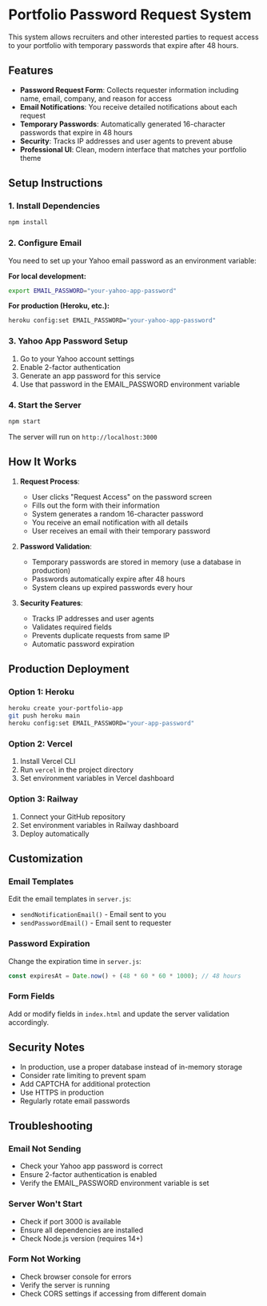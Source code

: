 # Portfolio Password Request System

This system allows recruiters and other interested parties to request access to your portfolio with temporary passwords that expire after 48 hours.

## Features

- **Password Request Form**: Collects requester information including name, email, company, and reason for access
- **Email Notifications**: You receive detailed notifications about each request
- **Temporary Passwords**: Automatically generated 16-character passwords that expire in 48 hours
- **Security**: Tracks IP addresses and user agents to prevent abuse
- **Professional UI**: Clean, modern interface that matches your portfolio theme

## Setup Instructions

### 1. Install Dependencies

```bash
npm install
```

### 2. Configure Email

You need to set up your Yahoo email password as an environment variable:

**For local development:**
```bash
export EMAIL_PASSWORD="your-yahoo-app-password"
```

**For production (Heroku, etc.):**
```bash
heroku config:set EMAIL_PASSWORD="your-yahoo-app-password"
```

### 3. Yahoo App Password Setup

1. Go to your Yahoo account settings
2. Enable 2-factor authentication
3. Generate an app password for this service
4. Use that password in the EMAIL_PASSWORD environment variable

### 4. Start the Server

```bash
npm start
```

The server will run on `http://localhost:3000`

## How It Works

1. **Request Process**:
   - User clicks "Request Access" on the password screen
   - Fills out the form with their information
   - System generates a random 16-character password
   - You receive an email notification with all details
   - User receives an email with their temporary password

2. **Password Validation**:
   - Temporary passwords are stored in memory (use a database in production)
   - Passwords automatically expire after 48 hours
   - System cleans up expired passwords every hour

3. **Security Features**:
   - Tracks IP addresses and user agents
   - Validates required fields
   - Prevents duplicate requests from same IP
   - Automatic password expiration

## Production Deployment

### Option 1: Heroku
```bash
heroku create your-portfolio-app
git push heroku main
heroku config:set EMAIL_PASSWORD="your-app-password"
```

### Option 2: Vercel
1. Install Vercel CLI
2. Run `vercel` in the project directory
3. Set environment variables in Vercel dashboard

### Option 3: Railway
1. Connect your GitHub repository
2. Set environment variables in Railway dashboard
3. Deploy automatically

## Customization

### Email Templates
Edit the email templates in `server.js`:
- `sendNotificationEmail()` - Email sent to you
- `sendPasswordEmail()` - Email sent to requester

### Password Expiration
Change the expiration time in `server.js`:
```javascript
const expiresAt = Date.now() + (48 * 60 * 60 * 1000); // 48 hours
```

### Form Fields
Add or modify fields in `index.html` and update the server validation accordingly.

## Security Notes

- In production, use a proper database instead of in-memory storage
- Consider rate limiting to prevent spam
- Add CAPTCHA for additional protection
- Use HTTPS in production
- Regularly rotate email passwords

## Troubleshooting

### Email Not Sending
- Check your Yahoo app password is correct
- Ensure 2-factor authentication is enabled
- Verify the EMAIL_PASSWORD environment variable is set

### Server Won't Start
- Check if port 3000 is available
- Ensure all dependencies are installed
- Check Node.js version (requires 14+)

### Form Not Working
- Check browser console for errors
- Verify the server is running
- Check CORS settings if accessing from different domain
